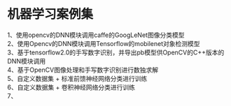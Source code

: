 # 机器学习案例集

1、使用opencv的DNN模块调用caffe的GoogLeNet图像分类模型  
2、使用Opencv的DNN模块调用Tensorflow的mobilenet对象检测模型  
3、基于tensorflow2.0的手写数字识别，并导出pb模型供OpenCV的C++版本的DNN模块调用  
4、基于OpenCV图像处理和手写数字识别进行数独求解  
5、自定义数据集 + 标准前馈神经网络分类进行训练  
6、自定义数据集 + 卷积神经网络分类进行训练  
7、
